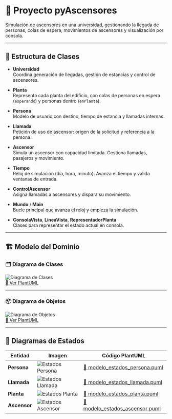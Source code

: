 # 🚀 Proyecto **pyAscensores**

Simulación de ascensores en una universidad, gestionando la llegada de personas, colas de espera, movimientos de ascensores y visualización por consola.

---

## 📂 Estructura de Clases

- **Universidad**  
  Coordina generación de llegadas, gestión de estancias y control de ascensores.

- **Planta**  
  Representa cada planta del edificio, con colas de personas en espera (`esperando`) y personas dentro (`enPlanta`).

- **Persona**  
  Modelo de usuario con destino, tiempo de estancia y llamadas internas.

- **Llamada**  
  Petición de uso de ascensor: origen de la solicitud y referencia a la persona.

- **Ascensor**  
  Simula un ascensor con capacidad limitada. Gestiona llamadas, pasajeros y movimiento.

- **Tiempo**  
  Reloj de simulación (día, hora, minuto). Avanza el tiempo y valida ventanas de entrada.

- **ControlAscensor**  
  Asigna llamadas a ascensores y dispara su movimiento.

- **Mundo** / **Main**  
  Bucle principal que avanza el reloj y empieza la simulación.

- **ConsolaVista**, **LineaVista**, **RepresentadorPlanta**  
  Clases para representar el estado actual en consola.

---

## 🏗️ Modelo del Dominio

### 🗂️ Diagrama de Clases

![Diagrama de Clases](images/MdD/DdC/DdC.svg)  
[📖 Ver PlantUML](modelosUML/MdD/DdC/DdC.puml)

---

### 📦 Diagrama de Objetos

![Diagrama de Objetos](images/MdD/DiagramaDeObjetos/DiagramaObjetos.svg)  
[📖 Ver PlantUML](modelosUML/MdD/DiagramaObjetos/DiagramaObjetos.puml)

---

## 🔄 Diagramas de Estados

| Entidad  | Imagen                                                                                  | Código PlantUML                                                                                   |
|----------|-----------------------------------------------------------------------------------------|---------------------------------------------------------------------------------------------------|
| **Persona**  | ![Estados Persona](images/MdD/DiagramaEstados/DiagramaEstadosPersona.svg)         | [📖 modelo_estados_persona.puml](modelosUML/MdD/DiagramaEstados/DiagramaEstadosPersona.puml)      |
| **Llamada**  | ![Estados Llamada](images/MdD/DiagramaEstados/DiagramaDeEstadosLlamada.svg)         | [📖 modelo_estados_llamada.puml](modelosUML/MdD/DiagramaEstados/DiagramaDeEstadosLlamada.puml)      |
| **Planta**   | ![Estados Planta](images/MdD/DiagramaEstados/DiagramaEstadosPlanta.svg)           | [📖 modelo_estados_planta.puml](modelosUML/MdD/DiagramaEstados/DiagramaEstadosPlanta.puml)        |
| **Ascensor** | ![Estados Ascensor](images/MdD/DiagramaEstados/DiagramaEstadosAscensor.svg)       | [📖 modelo_estados_ascensor.puml](modelosUML/MdD/DiagramaEstados/DiagramaEstadosAscensor.puml)    |


